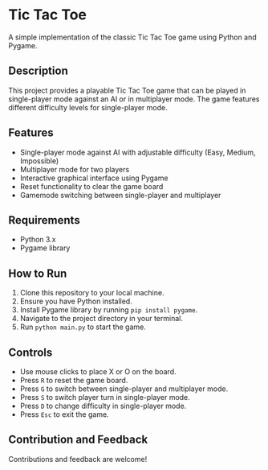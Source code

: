 # Tic Tac Toe

A simple implementation of the classic Tic Tac Toe game using Python and Pygame.

## Description

This project provides a playable Tic Tac Toe game that can be played in single-player mode against an AI or in multiplayer mode. The game features different difficulty levels for single-player mode.

## Features

- Single-player mode against AI with adjustable difficulty (Easy, Medium, Impossible)
- Multiplayer mode for two players
- Interactive graphical interface using Pygame
- Reset functionality to clear the game board
- Gamemode switching between single-player and multiplayer

## Requirements

- Python 3.x
- Pygame library

## How to Run

1. Clone this repository to your local machine.
2. Ensure you have Python installed.
3. Install Pygame library by running `pip install pygame`.
4. Navigate to the project directory in your terminal.
5. Run `python main.py` to start the game.

## Controls

- Use mouse clicks to place X or O on the board.
- Press `R` to reset the game board.
- Press `G` to switch between single-player and multiplayer mode.
- Press `S` to switch player turn in single-player mode.
- Press `D` to change difficulty in single-player mode.
- Press `Esc` to exit the game.

## Contribution and Feedback

Contributions and feedback are welcome!
